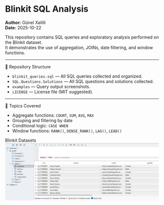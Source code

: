 # Blinkit SQL Analysis
**Author:** Günel Xəlilli  
**Date:** 2025-10-22  

This repository contains SQL queries and exploratory analysis performed on the Blinkit dataset.  
It demonstrates the use of aggregation, JOINs, date filtering, and window functions.

---

 📂 Repository Structure
- `blinkit_queries.sql` — All SQL queries collected and organized.  
- `SQL.Questions.Solutions` — All SQL questions and solutions collected.
- `examples` — Query output screenshots.  
- `LICENSE` — License file (MIT suggested).  

---

 🧠 Topics Covered
- Aggregate functions: `COUNT`, `SUM`, `AVG`, `MAX`  
- Grouping and filtering by date  
- Conditional logic: `CASE WHEN`  
- Window functions: `RANK()`, `DENSE_RANK()`, `LAG()`, `LEAD()`  

Blinkit Datasets
![image Alt](https://github.com/GunelXelilli/blinkit-sql-analysis/blob/main/Screenshot%202025-10-24%20100659.png?raw=true)















